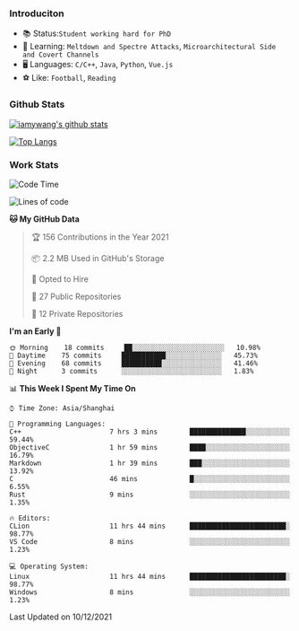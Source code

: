 ### Introduciton

- 📚 Status:`Student working hard for PhD`
- 🔎 Learning: `Meltdown and Spectre Attacks`, `Microarchitectural Side and Covert Channels`
- 🖥️ Languages: `C/C++`, `Java`, `Python`, `Vue.js`
- ⚽ Like: `Football`, `Reading`

### Github Stats

[![iamywang's github stats](https://github-readme-stats.vercel.app/api?username=iamywang&count_private=true&show_icons=true)]()

[![Top Langs](https://github-readme-stats.vercel.app/api/top-langs/?username=iamywang&layout=compact)]()

### Work Stats

<!--START_SECTION:waka-->
![Code Time](http://img.shields.io/badge/Code%20Time-17%20hrs%203%20mins-blue)

![Lines of code](https://img.shields.io/badge/From%20Hello%20World%20I%27ve%20Written-534%20Thousand%20lines%20of%20code-blue)

**🐱 My GitHub Data** 

> 🏆 156 Contributions in the Year 2021
 > 
> 📦 2.2 MB Used in GitHub's Storage 
 > 
> 💼 Opted to Hire
 > 
> 📜 27 Public Repositories 
 > 
> 🔑 12 Private Repositories  
 > 
**I'm an Early 🐤** 

```text
🌞 Morning    18 commits     ██░░░░░░░░░░░░░░░░░░░░░░░   10.98% 
🌆 Daytime    75 commits     ███████████░░░░░░░░░░░░░░   45.73% 
🌃 Evening    68 commits     ██████████░░░░░░░░░░░░░░░   41.46% 
🌙 Night      3 commits      ░░░░░░░░░░░░░░░░░░░░░░░░░   1.83%

```


📊 **This Week I Spent My Time On** 

```text
⌚︎ Time Zone: Asia/Shanghai

💬 Programming Languages: 
C++                      7 hrs 3 mins        ██████████████░░░░░░░░░░░   59.44% 
ObjectiveC               1 hr 59 mins        ████░░░░░░░░░░░░░░░░░░░░░   16.79% 
Markdown                 1 hr 39 mins        ███░░░░░░░░░░░░░░░░░░░░░░   13.92% 
C                        46 mins             █░░░░░░░░░░░░░░░░░░░░░░░░   6.55% 
Rust                     9 mins              ░░░░░░░░░░░░░░░░░░░░░░░░░   1.35%

🔥 Editors: 
CLion                    11 hrs 44 mins      ████████████████████████░   98.77% 
VS Code                  8 mins              ░░░░░░░░░░░░░░░░░░░░░░░░░   1.23%

💻 Operating System: 
Linux                    11 hrs 44 mins      ████████████████████████░   98.77% 
Windows                  8 mins              ░░░░░░░░░░░░░░░░░░░░░░░░░   1.23%

```


 Last Updated on 10/12/2021
<!--END_SECTION:waka-->
